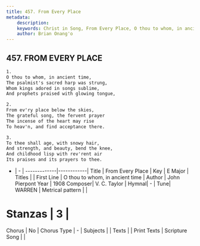 ```yaml
---
title: 457. From Every Place
metadata:
    description: 
    keywords: Christ in Song, From Every Place, O thou to whom, in ancient time, 
    author: Brian Onang'o
---
```



## 457. FROM EVERY PLACE

```txt
1.
O thou to whom, in ancient time,
The psalmist's sacred harp was strung,
Whom kings adored in songs sublime,
And prophets praised with glowing tongue,

2.
From ev'ry place below the skies,
The grateful song, the fervent prayer
The incense of the heart may rise
To heav'n, and find acceptance there.

3.
To thee shall age, with snowy hair,
And strength, and beauty, bend the knee,
And childhood lisp with rev'rent air
Its praises and its prayers to thee.
```

- |   -  |
-------------|------------|
Title | From Every Place |
Key | E Major |
Titles |  |
First Line | O thou to whom, in ancient time |
Author | John Pierpont
Year | 1908
Composer| V. C. Taylor |
Hymnal|  - |
Tune| WARREN |
Metrical pattern | |
# Stanzas | 3 |
Chorus | No |
Chorus Type | - |
Subjects |  |
Texts |  |
Print Texts | 
Scripture Song |  |
  
